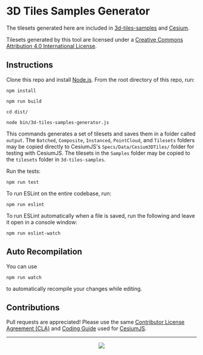 # 3D Tiles Samples Generator

The tilesets generated here are included in [3d-tiles-samples](https://github.com/CesiumGS/3d-tiles-samples) and [Cesium](https://github.com/CesiumGS/cesium).

Tilesets generated by this tool are licensed under a [Creative Commons Attribution 4.0 International License](https://creativecommons.org/licenses/by/4.0/).

## Instructions

Clone this repo and install [Node.js](http://nodejs.org/).  From the root directory of this repo, run:

```
npm install

npm run build

cd dist/

node bin/3d-tiles-samples-generator.js
```

This commands generates a set of tilesets and saves them in a folder called `output`. The `Batched`, `Composite`, `Instanced`, `PointCloud`, and `Tilesets` folders may be copied directly to CesiumJS's `Specs/Data/Cesium3DTiles/` folder for testing with CesiumJS. The tilesets in the `Samples` folder may be copied to the `tilesets` folder in `3d-tiles-samples`.

Run the tests:
```
npm run test
```
To run ESLint on the entire codebase, run:
```
npm run eslint
```
To run ESLint automatically when a file is saved, run the following and leave it open in a console window:
```
npm run eslint-watch
```

## Auto Recompilation
You can use
```
npm run watch
```

to automatically recompile your changes while editing.

## Contributions

Pull requests are appreciated!  Please use the same [Contributor License Agreement (CLA)](https://github.com/CesiumGS/cesium/blob/master/CONTRIBUTING.md) and [Coding Guide](https://github.com/CesiumGS/cesium/blob/master/Documentation/Contributors/CodingGuide/README.md) used for [CesiumJS](https://cesium.com/cesiumjs/).

---

<p align="center">
<a href="https://cesium.com/"><img src="doc/cesium.png" onerror="this.src='cesium.png'"/></a>
</p>
